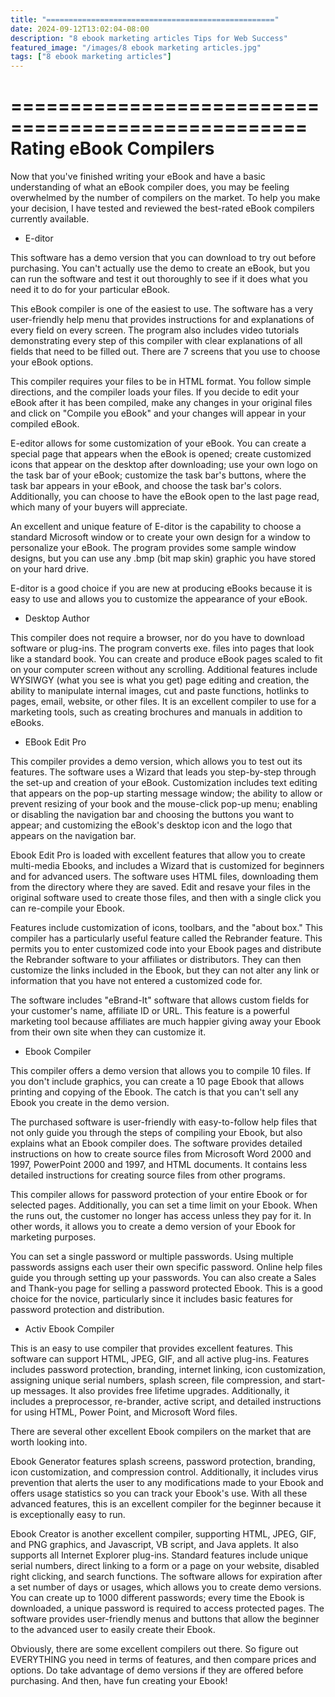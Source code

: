 ```yaml
---
title: "==================================================="
date: 2024-09-12T13:02:04-08:00
description: "8 ebook marketing articles Tips for Web Success"
featured_image: "/images/8 ebook marketing articles.jpg"
tags: ["8 ebook marketing articles"]
---
```


===================================================
Rating eBook Compilers
===================================================

Now that you've finished writing your eBook and have a
basic understanding of what an eBook compiler does,
you may be feeling overwhelmed by the number of
compilers on the market. To help you make your
decision, I have tested and reviewed the best-rated
eBook compilers currently available.

* E-ditor

This software has a demo version that you can download
to try out before purchasing. You can't actually use
the demo to create an eBook, but you can run the
software and test it out thoroughly to see if it does
what you need it to do for your particular eBook.

This eBook compiler is one of the easiest to use. The
software has a very user-friendly help menu that
provides instructions for and explanations of every
field on every screen. The program also includes video
tutorials demonstrating every step of this compiler
with clear explanations of all fields that need to be
filled out. There are 7 screens that you use to choose
your eBook options.

This compiler requires your files to be in HTML
format. You follow simple directions, and the compiler
loads your files. If you decide to edit your eBook
after it has been compiled, make any changes in your
original files and click on "Compile you eBook" and
your changes will appear in your compiled eBook.

E-editor allows for some customization of your eBook.
You can create a special page that appears when the
eBook is opened; create customized icons that appear
on the desktop after downloading; use your own logo on
the task bar of your eBook; customize the task bar's
buttons, where the task bar appears in your eBook, and
choose the task bar's colors. Additionally, you can
choose to have the eBook open to the last page read,
which many of your buyers will appreciate.

An excellent and unique feature of E-ditor is the
capability to choose a standard Microsoft window or to
create your own design for a window to personalize
your eBook. The program provides some sample window
designs, but you can use any .bmp (bit map skin)
graphic you have stored on your hard drive.

E-ditor is a good choice if you are new at producing
eBooks because it is easy to use and allows you to
customize the appearance of your eBook.

* Desktop Author

This compiler does not require a browser, nor do you
have to download software or plug-ins. The program
converts exe. files into pages that look like a
standard book. You can create and produce eBook pages
scaled to fit on your computer screen without any
scrolling. Additional features include WYSIWGY (what
you see is what you get) page editing and creation,
the ability to manipulate internal images, cut and
paste functions, hotlinks to pages, email, website, or
other files. It is an excellent compiler to use for a
marketing tools, such as creating brochures and
manuals in addition to eBooks.

* EBook Edit Pro

This compiler provides a demo version, which allows
you to test out its features. The software uses a
Wizard that leads you step-by-step through the set-up
and creation of your eBook. Customization includes
text editing that appears on the pop-up starting
message window; the ability to allow or prevent
resizing of your book and the mouse-click pop-up menu;
enabling or disabling the navigation bar and choosing
the buttons you want to appear; and customizing the
eBook's desktop icon and the logo that appears on the
navigation bar.

Ebook Edit Pro is loaded with excellent features that
allow you to create multi-media Ebooks, and includes a
Wizard that is customized for beginners and for
advanced users. The software uses HTML files,
downloading them from the directory where they are
saved. Edit and resave your files in the original
software used to create those files, and then with a
single click you can re-compile your Ebook.

Features include customization of icons, toolbars, and
the "about box." This compiler has a particularly
useful feature called the Rebrander feature. This
permits you to enter customized code into your Ebook
pages and distribute the Rebrander software to your
affiliates or distributors. They can then customize
the links included in the Ebook, but they can not
alter any link or information that you have not
entered a customized code for.

The software includes "eBrand-It" software that allows
custom fields for your customer's name, affiliate ID
or URL. This feature is a powerful marketing tool
because affiliates are much happier giving away your
Ebook from their own site when they can customize it.

* Ebook Compiler

This compiler offers a demo version that allows you to
compile 10 files. If you don't include graphics, you
can create a 10 page Ebook that allows printing and
copying of the Ebook. The catch is that you can't sell
any Ebook you create in the demo version.

The purchased software is user-friendly with
easy-to-follow help files that not only guide you
through the steps of compiling your Ebook, but also
explains what an Ebook compiler does. The software
provides detailed instructions on how to create source
files from Microsoft Word 2000 and 1997, PowerPoint
2000 and 1997, and HTML documents. It contains less
detailed instructions for creating source files from
other programs.

This compiler allows for password protection of your
entire Ebook or for selected pages. Additionally, you
can set a time limit on your Ebook. When the runs out,
the customer no longer has access unless they pay for
it. In other words, it allows you to create a demo
version of your Ebook for marketing purposes.

You can set a single password or multiple passwords.
Using multiple passwords assigns each user their own
specific password. Online help files guide you through
setting up your passwords. You can also create a Sales
and Thank-you page for selling a password protected
Ebook. This is a good choice for the novice,
particularly since it includes basic features for
password protection and distribution.

* Activ Ebook Compiler

This is an easy to use compiler that provides
excellent features. This software can support HTML,
JPEG, GIF, and all active plug-ins. Features includes
password protection, branding, internet linking, icon
customization, assigning unique serial numbers, splash
screen, file compression, and start-up messages. It
also provides free lifetime upgrades. Additionally, it
includes a preprocessor, re-brander, active script,
and detailed instructions for using HTML, Power Point,
and Microsoft Word files.

There are several other excellent Ebook compilers on
the market that are worth looking into.

Ebook Generator features splash screens, password
protection, branding, icon customization, and
compression control. Additionally, it includes virus
prevention that alerts the user to any modifications
made to your Ebook and offers usage statistics so you
can track your Ebook's use. With all these advanced
features, this is an excellent compiler for the
beginner because it is exceptionally easy to run.

Ebook Creator is another excellent compiler,
supporting HTML, JPEG, GIF, and PNG graphics, and
Javascript, VB script, and Java applets. It also
supports all Internet Explorer plug-ins. Standard
features include unique serial numbers, direct linking
to a form or a page on your website, disabled right
clicking, and search functions. The software allows
for expiration after a set number of days or usages,
which allows you to create demo versions. You can
create up to 1000 different passwords; every time the
Ebook is downloaded, a unique password is required to
access protected pages. The software provides
user-friendly menus and buttons that allow the
beginner to the advanced user to easily create their
Ebook.

Obviously, there are some excellent compilers out
there. So figure out EVERYTHING you need in terms of
features, and then compare prices and options. Do take
advantage of demo versions if they are offered before
purchasing. And then, have fun creating your Ebook!
